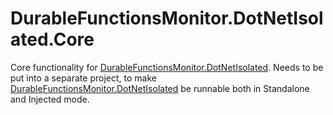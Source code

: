 # DurableFunctionsMonitor.DotNetIsolated.Core

Core functionality for [DurableFunctionsMonitor.DotNetIsolated](https://github.com/microsoft/DurableFunctionsMonitor/tree/main/durablefunctionsmonitor.dotnetisolated).
Needs to be put into a separate project, to make [DurableFunctionsMonitor.DotNetIsolated](https://github.com/microsoft/DurableFunctionsMonitor/tree/main/durablefunctionsmonitor.dotnetisolated) be runnable both in Standalone and Injected mode.
